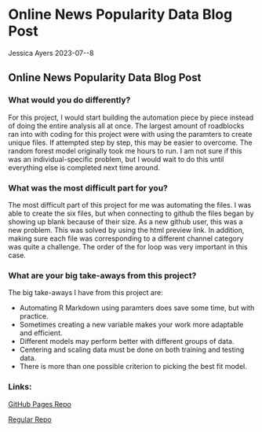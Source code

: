 Online News Popularity Data Blog Post
================
Jessica Ayers
2023-07--8

## Online News Popularity Data Blog Post

### What would you do differently?

 For this project, I would start building the automation piece by piece instead of doing the entire analysis all at once. The largest amount of roadblocks ran into with coding for this project were with using the paramters to create unique files. If attempted step by step, this may be easier to overcome. The random forest model originally took me hours to run. I am not sure if this was an individual-specific problem, but I would wait to do this until everything else is completed next time around. 
 
### What was the most difficult part for you?

 The most difficult part of this project for me was automating the files. I was able to create the six files, but when connecting to github the files began by showing up blank because of their size. As a new github user, this was a new problem. This was solved by using the html preview link. In addition, making sure each file was corresponding to a different channel category was quite a challenge. The order of the for loop was very important in this case. 
 
### What are your big take-aways from this project?

 The big take-aways I have from this project are:
 
   - Automating R Markdown using paramters does save some time, but with practice.
   - Sometimes creating a new variable makes your work more adaptable and efficient.
   - Different models may perform better with different groups of data.
   - Centering and scaling data must be done on both training and testing data.
   - There is more than one possible criterion to picking the best fit model.

### Links:

[GitHub Pages Repo](https://jessicaayers.github.io/Project-2)

[Regular Repo](https://github.com/jessicaayers/Project-2.git)
